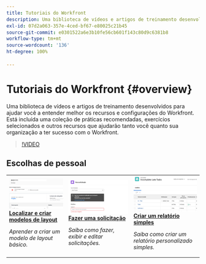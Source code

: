 ```yaml
---
title: Tutoriais do Workfront
description: Uma biblioteca de vídeos e artigos de treinamento desenvolvidos para ajudar você a entender melhor os recursos e configurações do Workfront.  Está incluída uma coleção de práticas recomendadas, exercícios selecionados e outros recursos que ajudarão tanto você quanto sua organização a ter sucesso com o Workfront.
exl-id: 07d2a063-357e-4ced-bf67-e80025c21b45
source-git-commit: e0301522a6e3b10fe56cb601f143c80d9c6381b8
workflow-type: tm+mt
source-wordcount: '136'
ht-degree: 100%

---
```


# Tutoriais do Workfront {#overview}

Uma biblioteca de vídeos e artigos de treinamento desenvolvidos para ajudar você a entender melhor os recursos e configurações do Workfront.  Está incluída uma coleção de práticas recomendadas, exercícios selecionados e outros recursos que ajudarão tanto você quanto sua organização a ter sucesso com o Workfront.

>[!VIDEO](https://video.tv.adobe.com/v/335063/?quality=12&learn=on)

<!-- 

This is the landing page of the user guide. It should be the first list item in the TOC.md file. 
See other user landing pages to get ideas. 

-->


<div id="recs-overview-body-1"></div>
<div id="recs-overview-body-2"></div>
<div id="recs-overview-body-3"></div>
<div id="recs-overview-body-4"></div>
<div id="recs-overview-body-5"></div>
<div id="recs-overview-body-6"></div>

<div id="staff-picks-section">

## Escolhas de pessoal

<table style="margin-top: 0 !important">
  <tr>
   <td>
      <a href="/help/administration-and-setup/layout-templates/find-layout-templates.md">
      <img alt="Localizar e criar modelos de layout" src="/help/assets/ltemp_01.png"/>
      </a>
      <div>
         <a href="/help/administration-and-setup/layout-templates/find-layout-templates.md"><strong>Localizar e criar modelos de layout</strong></a>
      </div>
      <p>
         <em>Aprender a criar um modelo de layout básico.</em>
      </p>
    </td>
   <td>
      <a href="/help/manage-work/issues-requests/make-a-request.md">
      <img alt="Fazer uma solicitação" src="/help/assets/nrequest_01.png"/>
      </a>
      <div>
         <a href="/help/manage-work/issues-requests/make-a-request.md"><strong>Fazer uma solicitação</strong></a>
      </div>
      <p>
         <em>Saiba como fazer, exibir e editar solicitações.</em>
      </p>

<td>
      <a href="/help/reporting/basic-reporting/create-a-simple-report.md">
      <img alt="Crie um relatório simples" src="/help/assets/sreport_01.png"/>
      </a>
      <div>
         <a href="/help/reporting/basic-reporting/create-a-simple-report.md"><strong>Criar um relatório simples</strong></a>
      </div>
      <p>
         <em>Saiba como criar um relatório personalizado simples.</em>
      </p>
    </td>
  </tr>
</table>

</div>
